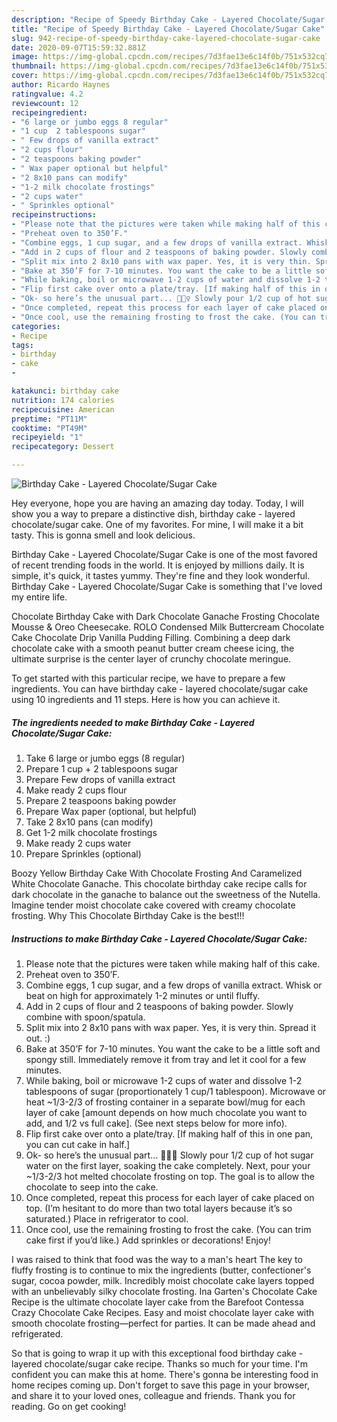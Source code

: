```yaml
---
description: "Recipe of Speedy Birthday Cake - Layered Chocolate/Sugar Cake"
title: "Recipe of Speedy Birthday Cake - Layered Chocolate/Sugar Cake"
slug: 942-recipe-of-speedy-birthday-cake-layered-chocolate-sugar-cake
date: 2020-09-07T15:59:32.881Z
image: https://img-global.cpcdn.com/recipes/7d3fae13e6c14f0b/751x532cq70/birthday-cake-layered-chocolatesugar-cake-recipe-main-photo.jpg
thumbnail: https://img-global.cpcdn.com/recipes/7d3fae13e6c14f0b/751x532cq70/birthday-cake-layered-chocolatesugar-cake-recipe-main-photo.jpg
cover: https://img-global.cpcdn.com/recipes/7d3fae13e6c14f0b/751x532cq70/birthday-cake-layered-chocolatesugar-cake-recipe-main-photo.jpg
author: Ricardo Haynes
ratingvalue: 4.2
reviewcount: 12
recipeingredient:
- "6 large or jumbo eggs 8 regular"
- "1 cup  2 tablespoons sugar"
- " Few drops of vanilla extract"
- "2 cups flour"
- "2 teaspoons baking powder"
- " Wax paper optional but helpful"
- "2 8x10 pans can modify"
- "1-2 milk chocolate frostings"
- "2 cups water"
- " Sprinkles optional"
recipeinstructions:
- "Please note that the pictures were taken while making half of this cake."
- "Preheat oven to 350’F."
- "Combine eggs, 1 cup sugar, and a few drops of vanilla extract. Whisk or beat on high for approximately 1-2 minutes or until fluffy."
- "Add in 2 cups of flour and 2 teaspoons of baking powder. Slowly combine with spoon/spatula."
- "Split mix into 2 8x10 pans with wax paper. Yes, it is very thin. Spread it out. :)"
- "Bake at 350’F for 7-10 minutes. You want the cake to be a little soft and spongy still. Immediately remove it from tray and let it cool for a few minutes."
- "While baking, boil or microwave 1-2 cups of water and dissolve 1-2 tablespoons of sugar (proportionately 1 cup/1 tablespoon). Microwave or heat ~1/3-2/3 of frosting container in a separate bowl/mug for each layer of cake [amount depends on how much chocolate you want to add, and 1/2 vs full cake]. (See next steps below for more info)."
- "Flip first cake over onto a plate/tray. [If making half of this in one pan, you can cut cake in half.]"
- "Ok- so here’s the unusual part... 🤷🏼‍♀️ Slowly pour 1/2 cup of hot sugar water on the first layer, soaking the cake completely. Next, pour your ~1/3-2/3 hot melted chocolate frosting on top. The goal is to allow the chocolate to seep into the cake."
- "Once completed, repeat this process for each layer of cake placed on top. (I’m hesitant to do more than two total layers because it’s so saturated.) Place in refrigerator to cool."
- "Once cool, use the remaining frosting to frost the cake. (You can trim cake first if you’d like.) Add sprinkles or decorations! Enjoy!"
categories:
- Recipe
tags:
- birthday
- cake
- 

katakunci: birthday cake  
nutrition: 174 calories
recipecuisine: American
preptime: "PT11M"
cooktime: "PT49M"
recipeyield: "1"
recipecategory: Dessert

---
```



![Birthday Cake - Layered Chocolate/Sugar Cake](https://img-global.cpcdn.com/recipes/7d3fae13e6c14f0b/751x532cq70/birthday-cake-layered-chocolatesugar-cake-recipe-main-photo.jpg)

Hey everyone, hope you are having an amazing day today. Today, I will show you a way to prepare a distinctive dish, birthday cake - layered chocolate/sugar cake. One of my favorites. For mine, I will make it a bit tasty. This is gonna smell and look delicious.

Birthday Cake - Layered Chocolate/Sugar Cake is one of the most favored of recent trending foods in the world. It is enjoyed by millions daily. It is simple, it's quick, it tastes yummy. They're fine and they look wonderful. Birthday Cake - Layered Chocolate/Sugar Cake is something that I've loved my entire life.

Chocolate Birthday Cake with Dark Chocolate Ganache Frosting Chocolate Mousse &amp; Oreo Cheesecake. ROLO Condensed Milk Buttercream Chocolate Cake Chocolate Drip Vanilla Pudding Filling. Combining a deep dark chocolate cake with a smooth peanut butter cream cheese icing, the ultimate surprise is the center layer of crunchy chocolate meringue.


To get started with this particular recipe, we have to prepare a few ingredients. You can have birthday cake - layered chocolate/sugar cake using 10 ingredients and 11 steps. Here is how you can achieve it.

<!--inarticleads1-->

##### The ingredients needed to make Birthday Cake - Layered Chocolate/Sugar Cake:

1. Take 6 large or jumbo eggs (8 regular)
1. Prepare 1 cup + 2 tablespoons sugar
1. Prepare  Few drops of vanilla extract
1. Make ready 2 cups flour
1. Prepare 2 teaspoons baking powder
1. Prepare  Wax paper (optional, but helpful)
1. Take 2 8x10 pans (can modify)
1. Get 1-2 milk chocolate frostings
1. Make ready 2 cups water
1. Prepare  Sprinkles (optional)


Boozy Yellow Birthday Cake With Chocolate Frosting And Caramelized White Chocolate Ganache. This chocolate birthday cake recipe calls for dark chocolate in the ganache to balance out the sweetness of the Nutella. Imagine tender moist chocolate cake covered with creamy chocolate frosting. Why This Chocolate Birthday Cake is the best!!! 

<!--inarticleads2-->

##### Instructions to make Birthday Cake - Layered Chocolate/Sugar Cake:

1. Please note that the pictures were taken while making half of this cake.
1. Preheat oven to 350’F.
1. Combine eggs, 1 cup sugar, and a few drops of vanilla extract. Whisk or beat on high for approximately 1-2 minutes or until fluffy.
1. Add in 2 cups of flour and 2 teaspoons of baking powder. Slowly combine with spoon/spatula.
1. Split mix into 2 8x10 pans with wax paper. Yes, it is very thin. Spread it out. :)
1. Bake at 350’F for 7-10 minutes. You want the cake to be a little soft and spongy still. Immediately remove it from tray and let it cool for a few minutes.
1. While baking, boil or microwave 1-2 cups of water and dissolve 1-2 tablespoons of sugar (proportionately 1 cup/1 tablespoon). Microwave or heat ~1/3-2/3 of frosting container in a separate bowl/mug for each layer of cake [amount depends on how much chocolate you want to add, and 1/2 vs full cake]. (See next steps below for more info).
1. Flip first cake over onto a plate/tray. [If making half of this in one pan, you can cut cake in half.]
1. Ok- so here’s the unusual part... 🤷🏼‍♀️ Slowly pour 1/2 cup of hot sugar water on the first layer, soaking the cake completely. Next, pour your ~1/3-2/3 hot melted chocolate frosting on top. The goal is to allow the chocolate to seep into the cake.
1. Once completed, repeat this process for each layer of cake placed on top. (I’m hesitant to do more than two total layers because it’s so saturated.) Place in refrigerator to cool.
1. Once cool, use the remaining frosting to frost the cake. (You can trim cake first if you’d like.) Add sprinkles or decorations! Enjoy!


I was raised to think that food was the way to a man&#39;s heart The key to fluffy frosting is to continue to mix the ingredients (butter, confectioner&#39;s sugar, cocoa powder, milk. Incredibly moist chocolate cake layers topped with an unbelievably silky chocolate frosting. Ina Garten&#39;s Chocolate Cake Recipe is the ultimate chocolate layer cake from the Barefoot Contessa Crazy Chocolate Cake Recipes. Easy and moist chocolate layer cake with smooth chocolate frosting—perfect for parties. It can be made ahead and refrigerated. 

So that is going to wrap it up with this exceptional food birthday cake - layered chocolate/sugar cake recipe. Thanks so much for your time. I'm confident you can make this at home. There's gonna be interesting food in home recipes coming up. Don't forget to save this page in your browser, and share it to your loved ones, colleague and friends. Thank you for reading. Go on get cooking!
